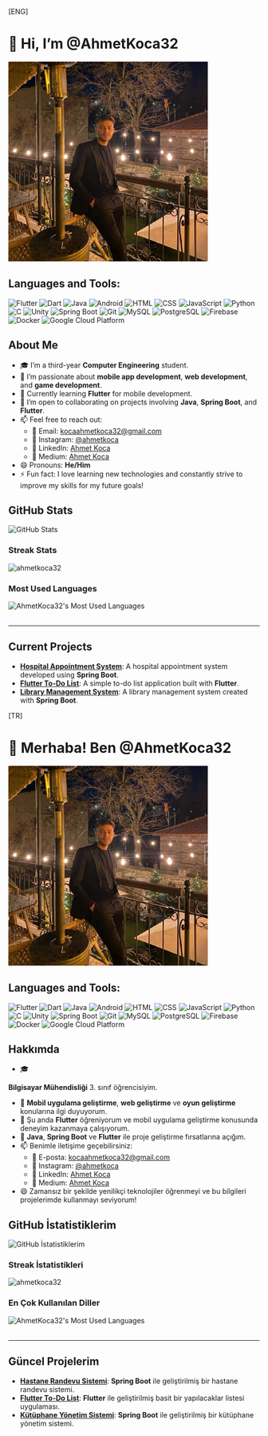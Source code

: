 [ENG]
# 👋 Hi, I’m @AhmetKoca32

<img src="https://github.com/AhmetKoca32/PersonalPortfolio/blob/main/1713706264886.jfif" alt="Profile Banner" width="400" height="400">

## Languages and Tools:

<p align="left">
  <!-- Flutter -->
  <img src="https://img.icons8.com/color/48/000000/flutter.png" alt="Flutter" width="40" height="40"/>
  <!-- Dart -->
  <img src="https://img.icons8.com/color/48/000000/dart.png" alt="Dart" width="40" height="40"/>
  <!-- Java -->
  <img src="https://img.icons8.com/color/48/000000/java-coffee-cup-logo.png" alt="Java" width="40" height="40"/>
  <!-- Android (Java) -->
  <img src="https://img.icons8.com/color/48/000000/android-os.png" alt="Android" width="40" height="40"/>
  <!-- HTML -->
  <img src="https://img.icons8.com/color/48/000000/html-5.png" alt="HTML" width="40" height="40"/>
  <!-- CSS -->
  <img src="https://img.icons8.com/color/48/000000/css3.png" alt="CSS" width="40" height="40"/>
  <!-- JavaScript -->
  <img src="https://img.icons8.com/color/48/000000/javascript.png" alt="JavaScript" width="40" height="40"/>
  <!-- Python -->
  <img src="https://img.icons8.com/color/48/000000/python.png" alt="Python" width="40" height="40"/>
  <!-- C -->
  <img src="https://img.icons8.com/color/48/000000/c-programming.png" alt="C" width="40" height="40"/>
  <!-- Unity -->
  <img src="https://img.icons8.com/color/48/000000/unity.png" alt="Unity" width="40" height="40"/>
  <!-- Spring Boot -->
  <img src="https://img.icons8.com/color/48/000000/spring-logo.png" alt="Spring Boot" width="40" height="40"/>
  <!-- Git -->
  <img src="https://img.icons8.com/color/48/000000/git.png" alt="Git" width="40" height="40"/>
  <!-- MySQL -->
  <img src="https://img.icons8.com/fluency/48/000000/mysql-logo.png" alt="MySQL" width="40" height="40"/>
  <!-- PostgreSQL -->
  <img src="https://img.icons8.com/color/48/000000/postgreesql.png" alt="PostgreSQL" width="40" height="40"/>
  <!-- Firebase -->
  <img src="https://img.icons8.com/color/48/000000/firebase.png" alt="Firebase" width="40" height="40"/>
  <!-- Docker -->
  <img src="https://img.icons8.com/color/48/000000/docker.png" alt="Docker" width="40" height="40"/>
  <!-- Google Cloud Platform -->
  <img src="https://img.icons8.com/color/48/000000/google-cloud.png" alt="Google Cloud Platform" width="40" height="40"/>
</p>

## About Me

- 🎓 I’m a third-year **Computer Engineering** student.
- 👀 I’m passionate about **mobile app development**, **web development**, and **game development**.
- 🌱 Currently learning **Flutter** for mobile development.
- 💞️ I’m open to collaborating on projects involving **Java**, **Spring Boot**, and **Flutter**.
- 📫 Feel free to reach out:
  - 📧 Email: [kocaahmetkoca32@gmail.com](mailto:kocaahmetkoca32@gmail.com)
  - 📸 Instagram: [@ahmetkoca](https://www.instagram.com/ahmetkoca/)
  - 💼 LinkedIn: [Ahmet Koca](https://www.linkedin.com/in/ahmet-koca-75a995258/)
  - 📝 Medium: [Ahmet Koca](https://medium.com/@ahmetkocaa)
- 😄 Pronouns: **He/Him**
- ⚡ Fun fact: I love learning new technologies and constantly strive to improve my skills for my future goals!

## GitHub Stats

![GitHub Stats](https://github-readme-stats.vercel.app/api?username=AhmetKoca32&show_icons=true&theme=chartreuse-dark)

### Streak Stats

<img src="https://github-readme-streak-stats.herokuapp.com/?user=AhmetKoca32&theme=chartreuse-dark" alt="ahmetkoca32" />

### Most Used Languages

<p>
  <img align="left" src="https://github-readme-stats.vercel.app/api/top-langs?username=AhmetKoca32&show_icons=true&locale=en&layout=compact&theme=merko" alt="AhmetKoca32's Most Used Languages" />
</p>
<br></br>

---

## Current Projects

- **[Hospital Appointment System](https://github.com/AhmetKoca32/Hospital-Appointment-System)**: A hospital appointment system developed using **Spring Boot**.
- **[Flutter To-Do List](https://github.com/AhmetKoca32/To-Do-List-App)**: A simple to-do list application built with **Flutter**.
- **[Library Management System](https://github.com/AhmetKoca32/Library-Management-System)**: A library management system created with **Spring Boot**.

<!---
AhmetKoca32/AhmetKoca32 is a ✨ special ✨ repository because its `README.md` (this file) appears on your GitHub profile.
You can click the Preview link to take a look at your changes.
--->

[TR]
# 👋 Merhaba! Ben @AhmetKoca32

<img src="https://github.com/AhmetKoca32/PersonalPortfolio/blob/main/1713706264886.jfif" alt="Profile Banner" width="400" height="400">

## Languages and Tools:

<p align="left">
  <!-- Flutter -->
  <img src="https://img.icons8.com/color/48/000000/flutter.png" alt="Flutter" width="40" height="40"/>
  <!-- Dart -->
  <img src="https://img.icons8.com/color/48/000000/dart.png" alt="Dart" width="40" height="40"/>
  <!-- Java -->
  <img src="https://img.icons8.com/color/48/000000/java-coffee-cup-logo.png" alt="Java" width="40" height="40"/>
  <!-- Android (Java) -->
  <img src="https://img.icons8.com/color/48/000000/android-os.png" alt="Android" width="40" height="40"/>
  <!-- HTML -->
  <img src="https://img.icons8.com/color/48/000000/html-5.png" alt="HTML" width="40" height="40"/>
  <!-- CSS -->
  <img src="https://img.icons8.com/color/48/000000/css3.png" alt="CSS" width="40" height="40"/>
  <!-- JavaScript -->
  <img src="https://img.icons8.com/color/48/000000/javascript.png" alt="JavaScript" width="40" height="40"/>
  <!-- Python -->
  <img src="https://img.icons8.com/color/48/000000/python.png" alt="Python" width="40" height="40"/>
  <!-- C -->
  <img src="https://img.icons8.com/color/48/000000/c-programming.png" alt="C" width="40" height="40"/>
  <!-- Unity -->
  <img src="https://img.icons8.com/color/48/000000/unity.png" alt="Unity" width="40" height="40"/>
  <!-- Spring Boot -->
  <img src="https://img.icons8.com/color/48/000000/spring-logo.png" alt="Spring Boot" width="40" height="40"/>
  <!-- Git -->
  <img src="https://img.icons8.com/color/48/000000/git.png" alt="Git" width="40" height="40"/>
  <!-- MySQL -->
  <img src="https://img.icons8.com/fluency/48/000000/mysql-logo.png" alt="MySQL" width="40" height="40"/>
  <!-- PostgreSQL -->
  <img src="https://img.icons8.com/color/48/000000/postgreesql.png" alt="PostgreSQL" width="40" height="40"/>
  <!-- Firebase -->
  <img src="https://img.icons8.com/color/48/000000/firebase.png" alt="Firebase" width="40" height="40"/>
  <!-- Docker -->
  <img src="https://img.icons8.com/color/48/000000/docker.png" alt="Docker" width="40" height="40"/>
  <!-- Google Cloud Platform -->
  <img src="https://img.icons8.com/color/48/000000/google-cloud.png" alt="Google Cloud Platform" width="40" height="40"/>
</p>

## Hakkımda

- 🎓

 **Bilgisayar Mühendisliği** 3. sınıf öğrencisiyim.
- 👀 **Mobil uygulama geliştirme**, **web geliştirme** ve **oyun geliştirme** konularına ilgi duyuyorum.
- 🌱 Şu anda **Flutter** öğreniyorum ve mobil uygulama geliştirme konusunda deneyim kazanmaya çalışıyorum.
- 💞️ **Java**, **Spring Boot** ve **Flutter** ile proje geliştirme fırsatlarına açığım.
- 📫 Benimle iletişime geçebilirsiniz:
  - 📧 E-posta: [kocaahmetkoca32@gmail.com](mailto:kocaahmetkoca32@gmail.com)
  - 📸 Instagram: [@ahmetkoca](https://www.instagram.com/ahmetkoca/)
  - 💼 LinkedIn: [Ahmet Koca](https://www.linkedin.com/in/ahmet-koca-75a995258/)
  - 📝 Medium: [Ahmet Koca](https://medium.com/@ahmetkocaa)
- 😄 Zamansız bir şekilde yenilikçi teknolojiler öğrenmeyi ve bu bilgileri projelerimde kullanmayı seviyorum!

## GitHub İstatistiklerim

![GitHub İstatistiklerim](https://github-readme-stats.vercel.app/api?username=AhmetKoca32&show_icons=true&theme=chartreuse-dark)

### Streak İstatistikleri

<img src="https://github-readme-streak-stats.herokuapp.com/?user=AhmetKoca32&theme=chartreuse-dark" alt="ahmetkoca32" />

### En Çok Kullanılan Diller

<p>
  <img align="left" src="https://github-readme-stats.vercel.app/api/top-langs?username=AhmetKoca32&show_icons=true&locale=en&layout=compact&theme=merko" alt="AhmetKoca32's Most Used Languages" />
</p>
<br></br>

---

## Güncel Projelerim

- **[Hastane Randevu Sistemi](https://github.com/AhmetKoca32/Hospital-Appointment-System)**: **Spring Boot** ile geliştirilmiş bir hastane randevu sistemi.
- **[Flutter To-Do List](https://github.com/AhmetKoca32/To-Do-List-App)**: **Flutter** ile geliştirilmiş basit bir yapılacaklar listesi uygulaması.
- **[Kütüphane Yönetim Sistemi](https://github.com/AhmetKoca32/Library-Management-System)**: **Spring Boot** ile geliştirilmiş bir kütüphane yönetim sistemi.
```
